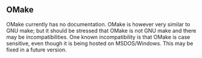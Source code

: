 ## OMake

 OMake currently has no documentation.  OMake is however very similar to GNU make; but it should be stressed that OMake is not GNU make and there may be incompatibilities.  One known incompatibility is that OMake is case sensitive, even though it is being hosted on MSDOS/Windows.  This may be fixed in a future version.